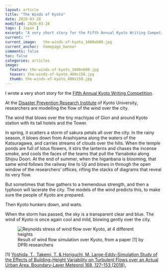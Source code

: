 ```yaml
---
layout: article
title: "The Winds of Kyoto"
date: 2020-03-28
modified: 2020-03-28
tags: [ Japan ]
excerpt: "A very short story for the Fifth Annual Kyoto Writing Competition."
current: ""
current_image:   the-winds-of-kyoto_1600x600.jpg
current_anchor:  homepage_banner
comments: false
toc: false
categories: articles
image:
  feature: the-winds-of-kyoto_1600x600.jpg
  teaser: the-winds-of-kyoto_400x150.jpg
  thumb: the-winds-of-kyoto_400x150.jpg
---
```


I wrote a very short story for the [Fifth Annual Kyoto Writing Competition](https://www.writersinkyoto.com/2019/12/writers-in-kyoto-present-the-fifth-annual-kyoto-writing-competition/).

At the [Disaster Prevention Research Institute](www.dpri.kyoto-u.ac.jp/en/) of Kyoto University, researchers are modelling the flow of the wind over the city.

The wind that blows over the tiny machiyas of Gion and around Kyoto station with its tall hotels and the Tower.

In spring, it scatters a storm of sakura petals all over the city. In the rainy season, it blows down from Arashiyama along the waters of the Katsuragawa, and carries streams of clouds over the hills. When the temple ponds are full of lotus flowers, it stirs the lanterns and chases the incense smoke, and cools the faces of the teams that pull the Yamaboko along Shijou Doori. At the end of summer, when the higanbana is blooming, that same wind follows the railway line to Uji and blows in through the open window of the researchers’ offices, rifling the stacks of diagrams that reveal its very flow.

But sometimes that flow gathers to a tremendous strength, and then a typhoon will lacerate the city. The models of the wind predicts this, to make sure the people of Kyoto are prepared.

Then Kyoto hunkers down, and waits.

When the storm has passed, the sky is a transparent clear and blue. The wind of Kyoto is once again cool and mild, blowing gently over the city.

<figure>
<img src="{{ site.url }}/images/les-reynolds-stress.png" alt="Reynolds stress of wind flow over Kyoto, at 4 different heights"
title="Reynolds stress of wind flow over Kyoto, at 4 different heights" />
<figcaption>Result of wind flow simulation over Kyoto,  from a paper [1] by  DPRI researchers</figcaption>
</figure>

[1] [Yoshida, T., Takemi, T. & Horiguchi, M. Large-Eddy-Simulation Study of the Effects of Building-Height Variability on Turbulent Flows over an Actual Urban Area. Boundary-Layer Meteorol 168, 127–153 (2018). ](https://doi.org/10.1007/s10546-018-0344-8)
